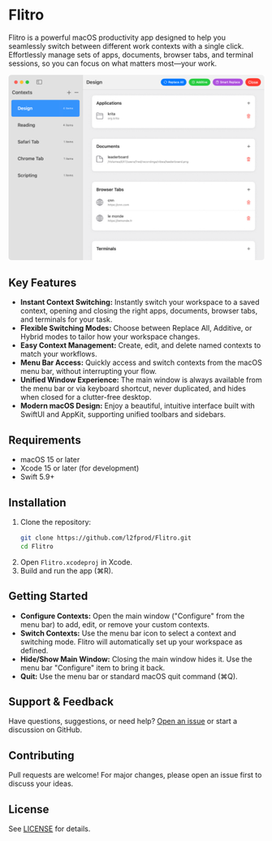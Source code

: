 # Flitro

Flitro is a powerful macOS productivity app designed to help you seamlessly switch between different work contexts with a single click. Effortlessly manage sets of apps, documents, browser tabs, and terminal sessions, so you can focus on what matters most—your work.

![](./web/public/image.png)

## Key Features

- **Instant Context Switching:** Instantly switch your workspace to a saved context, opening and closing the right apps, documents, browser tabs, and terminals for your task.
- **Flexible Switching Modes:** Choose between Replace All, Additive, or Hybrid modes to tailor how your workspace changes.
- **Easy Context Management:** Create, edit, and delete named contexts to match your workflows.
- **Menu Bar Access:** Quickly access and switch contexts from the macOS menu bar, without interrupting your flow.
- **Unified Window Experience:** The main window is always available from the menu bar or via keyboard shortcut, never duplicated, and hides when closed for a clutter-free desktop.
- **Modern macOS Design:** Enjoy a beautiful, intuitive interface built with SwiftUI and AppKit, supporting unified toolbars and sidebars.

## Requirements

- macOS 15 or later
- Xcode 15 or later (for development)
- Swift 5.9+

## Installation

1. Clone the repository:
   ```sh
   git clone https://github.com/l2fprod/Flitro.git
   cd Flitro
   ```
2. Open `Flitro.xcodeproj` in Xcode.
3. Build and run the app (⌘R).

## Getting Started

- **Configure Contexts:** Open the main window ("Configure" from the menu bar) to add, edit, or remove your custom contexts.
- **Switch Contexts:** Use the menu bar icon to select a context and switching mode. Flitro will automatically set up your workspace as defined.
- **Hide/Show Main Window:** Closing the main window hides it. Use the menu bar "Configure" item to bring it back.
- **Quit:** Use the menu bar or standard macOS quit command (⌘Q).

## Support & Feedback

Have questions, suggestions, or need help? [Open an issue](https://github.com/l2fprod/Flitro/issues) or start a discussion on GitHub.

## Contributing

Pull requests are welcome! For major changes, please open an issue first to discuss your ideas.

## License

See [LICENSE](LICENSE) for details. 
